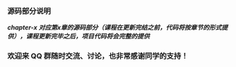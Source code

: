 ### 源码部分说明
***chapter-x 对应第x章的源码部分（课程在更新完结之前，代码将按章节的形式提供），课程更新完毕之后，项目代码将会完整的提供***

### 欢迎来 QQ 群随时交流、讨论，也非常感谢同学的支持！

